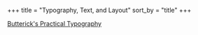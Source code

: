+++
title = "Typography, Text, and Layout"
sort_by = "title"
+++

[Butterick's Practical Typography](https://practicaltypography.com/index.html)